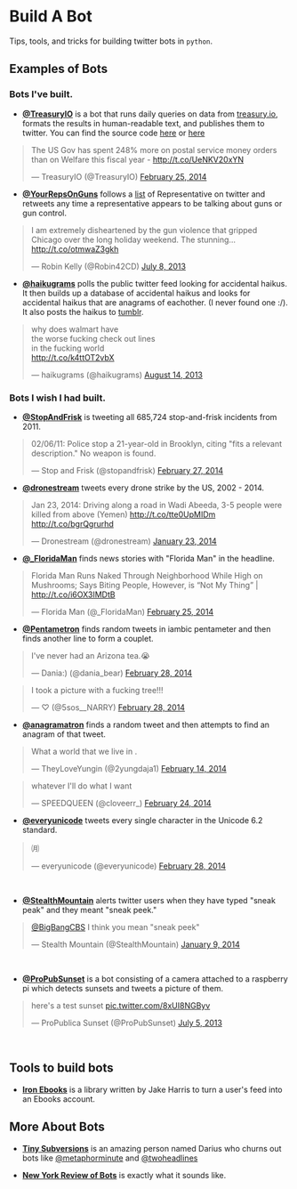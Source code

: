 Build A Bot
===========
Tips, tools, and tricks for building twitter bots in `python`. 


## Examples of Bots

### Bots I've built.

- **[@TreasuryIO](http://www.twitter.com/treasuryio)** is a bot that runs daily queries on data from [treasury.io](http://treasury.io/), formats the results in human-readable text, and publishes them to twitter. You can find the source code [here](bit.ly/view_source) or [here](https://github.com/csvsoundsystem/federal-treasury-api/blob/master/twitter/tweetbot.py)

<blockquote class="twitter-tweet" lang="en"><p>The US Gov has spent 248% more on postal service money orders than on Welfare this fiscal year - <a href="http://t.co/UeNKV20xYN">http://t.co/UeNKV20xYN</a></p>&mdash; TreasuryIO (@TreasuryIO) <a href="https://twitter.com/TreasuryIO/statuses/438274615035830272">February 25, 2014</a></blockquote>
<script async src="//platform.twitter.com/widgets.js" charset="utf-8"></script>

- **[@YourRepsOnGuns](https://twitter.com/YourRepsOnGuns)** follows a [list](https://twitter.com/cspan/lists/members-of-congress) of Representative on twitter and retweets any time a representative appears to be talking about guns or gun control.

<blockquote class="twitter-tweet" lang="en"><p>I am extremely disheartened by the gun violence that gripped Chicago over the long holiday weekend. The stunning... <a href="http://t.co/otmwaZ3gkh">http://t.co/otmwaZ3gkh</a></p>&mdash; Robin Kelly (@Robin42CD) <a href="https://twitter.com/Robin42CD/statuses/354308306438860801">July 8, 2013</a></blockquote>
<script async src="//platform.twitter.com/widgets.js" charset="utf-8"></script>

- **[@haikugrams](https://twitter.com/haikugrams)** polls the public twitter feed looking for accidental haikus. It then builds up a database of accidental haikus and looks for accidental haikus that are anagrams of eachother. (I never found one :/). It also posts the haikus to [tumblr](http://haikugrams.tumblr.com/).

<blockquote class="twitter-tweet" lang="en"><p>why does walmart have <br/> the worse fucking check out lines <br/>in the fucking world <br/> <a href="http://t.co/k4ttOT2vbX">http://t.co/k4ttOT2vbX</a></p>&mdash; haikugrams (@haikugrams) <a href="https://twitter.com/haikugrams/statuses/367450765994242048">August 14, 2013</a></blockquote>
<script async src="//platform.twitter.com/widgets.js" charset="utf-8"></script>

### Bots I wish I had built.

- **[@StopAndFrisk](https://twitter.com/stopandfrisk)** is tweeting all 685,724 stop-and-frisk incidents from 2011.

<blockquote class="twitter-tweet" lang="en"><p>02/06/11: Police stop a 21-year-old in Brooklyn, citing &quot;fits a relevant description.&quot; No weapon is found.</p>&mdash; Stop and Frisk (@stopandfrisk) <a href="https://twitter.com/stopandfrisk/statuses/439104115504054272">February 27, 2014</a></blockquote>
<script async src="//platform.twitter.com/widgets.js" charset="utf-8"></script>

- **[@dronestream](https://twitter.com/dronestream)** tweets every drone strike by the US, 2002 - 2014.

<blockquote class="twitter-tweet" lang="en"><p>Jan 23, 2014: Driving along a road in Wadi Abeeda, 3-5 people were killed from above (Yemen) <a href="http://t.co/tte0UpMIDm">http://t.co/tte0UpMIDm</a> <a href="http://t.co/bgrQgrurhd">http://t.co/bgrQgrurhd</a></p>&mdash; Dronestream (@dronestream) <a href="https://twitter.com/dronestream/statuses/426474780196220930">January 23, 2014</a></blockquote>
<script async src="//platform.twitter.com/widgets.js" charset="utf-8"></script>

- **[@_FloridaMan](https://twitter.com/_FloridaMan)** finds news stories with "Florida Man" in the headline.

<blockquote class="twitter-tweet" lang="en"><p>Florida Man Runs Naked Through Neighborhood While High on Mushrooms; Says Biting People, However, is “Not My Thing” | <a href="http://t.co/i6OX3IMDtB">http://t.co/i6OX3IMDtB</a></p>&mdash; Florida Man (@_FloridaMan) <a href="https://twitter.com/_FloridaMan/statuses/438296291714801664">February 25, 2014</a></blockquote>
<script async src="//platform.twitter.com/widgets.js" charset="utf-8"></script>

- **[@Pentametron](http://twitter.com/pentametron)** finds random tweets in iambic pentameter and then finds another line to form a couplet.  

<blockquote class="twitter-tweet" lang="en"><p>I&#39;ve never had an Arizona tea.😭</p>&mdash; Dania:) (@dania_bear) <a href="https://twitter.com/dania_bear/statuses/439199199398072320">February 28, 2014</a></blockquote>
<script async src="//platform.twitter.com/widgets.js" charset="utf-8"></script>
<blockquote class="twitter-tweet" lang="en"><p>I took a picture with a fucking tree!!!</p>&mdash; ♡ (@5sos__NARRY) <a href="https://twitter.com/5sos__NARRY/statuses/439199488876756992">February 28, 2014</a></blockquote>
<script async src="//platform.twitter.com/widgets.js" charset="utf-8"></script>

- **[@anagramatron](http://twitter.com/anagramatron)** finds a random tweet and then attempts to find an anagram of that tweet.

<blockquote class="twitter-tweet" lang="en"><p>What a world that we live in .</p>&mdash; TheyLoveYungin (@2yungdaja1) <a href="https://twitter.com/2yungdaja1/statuses/434193473495773184">February 14, 2014</a></blockquote>
<script async src="//platform.twitter.com/widgets.js" charset="utf-8"></script>
<blockquote class="twitter-tweet" lang="en"><p>whatever I&#39;ll do what I want</p>&mdash; SPEEDQUEEN (@cloveerr_) <a href="https://twitter.com/cloveerr_/statuses/437883756729208832">February 24, 2014</a></blockquote>
<script async src="//platform.twitter.com/widgets.js" charset="utf-8"></script>

- **[@everyunicode](https://twitter.com/everyunicode)** tweets every single character in the Unicode 6.2 standard.

<blockquote class="twitter-tweet" lang="en"><p>㈪​</p>&mdash; everyunicode (@everyunicode) <a href="https://twitter.com/everyunicode/statuses/439433582885748737">February 28, 2014</a></blockquote>
<script async src="//platform.twitter.com/widgets.js" charset="utf-8"></script>
<br/>

- **[@StealthMountain](https://twitter.com/StealthMountain)** alerts twitter users when they have typed "sneak peak" and they meant "sneak peek."

<blockquote class="twitter-tweet" lang="en"><p><a href="https://twitter.com/BigBangCBS">@BigBangCBS</a> I think you mean &quot;sneak peek&quot;</p>&mdash; Stealth Mountain (@StealthMountain) <a href="https://twitter.com/StealthMountain/statuses/421133051742015488">January 9, 2014</a></blockquote>
<script async src="//platform.twitter.com/widgets.js" charset="utf-8"></script>
<br/>

- **[@ProPubSunset](https://twitter.com/ProPubSunset)** is a bot consisting of a camera attached to a raspberry pi which detects sunsets and tweets a picture of them.

<blockquote class="twitter-tweet" lang="en"><p>here&#39;s a test sunset <a href="http://t.co/8xUI8NGByv">pic.twitter.com/8xUI8NGByv</a></p>&mdash; ProPublica Sunset (@ProPubSunset) <a href="https://twitter.com/ProPubSunset/statuses/353206867721330688">July 5, 2013</a></blockquote>
<script async src="//platform.twitter.com/widgets.js" charset="utf-8"></script>
<br/>

## Tools to build bots
- **[Iron Ebooks](https://github.com/harrisj/iron_ebooks)** is a library written by Jake Harris to turn a user's feed into an Ebooks account.

## More About Bots

- **[Tiny Subversions](http://www.tinysubversions.com)** is an amazing person named Darius who churns out bots like [@metaphorminute](http://www.twitter.com/metaphorminute) and [@twoheadlines](https://twitter.com/twoheadlines )

- **[New York Review of Bots](http://nybots.tumblr.com/)** is exactly what it sounds like.





